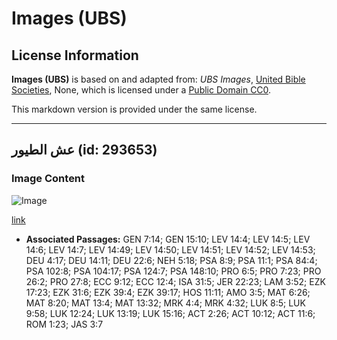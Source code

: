 # Images (UBS)

## License Information

**Images (UBS)** is based on and adapted from: _UBS Images_, [United Bible Societies](https://unitedbiblesocieties.org/), None, which is licensed under a [Public Domain CC0](https://creativecommons.org/public-domain/cc0/).

This markdown version is provided under the same license.



--------------------------------

## عش الطيور (id: 293653)

### Image Content

![Image](https://cdn.aquifer.bible/aquifer-content/resources/Media/WEB-0071_birds_nest.jpg)

[link](https://cdn.aquifer.bible/aquifer-content/resources/Media/WEB-0071_birds_nest.jpg)

* **Associated Passages:** GEN 7:14; GEN 15:10; LEV 14:4; LEV 14:5; LEV 14:6; LEV 14:7; LEV 14:49; LEV 14:50; LEV 14:51; LEV 14:52; LEV 14:53; DEU 4:17; DEU 14:11; DEU 22:6; NEH 5:18; PSA 8:9; PSA 11:1; PSA 84:4; PSA 102:8; PSA 104:17; PSA 124:7; PSA 148:10; PRO 6:5; PRO 7:23; PRO 26:2; PRO 27:8; ECC 9:12; ECC 12:4; ISA 31:5; JER 22:23; LAM 3:52; EZK 17:23; EZK 31:6; EZK 39:4; EZK 39:17; HOS 11:11; AMO 3:5; MAT 6:26; MAT 8:20; MAT 13:4; MAT 13:32; MRK 4:4; MRK 4:32; LUK 8:5; LUK 9:58; LUK 12:24; LUK 13:19; LUK 15:16; ACT 2:26; ACT 10:12; ACT 11:6; ROM 1:23; JAS 3:7

